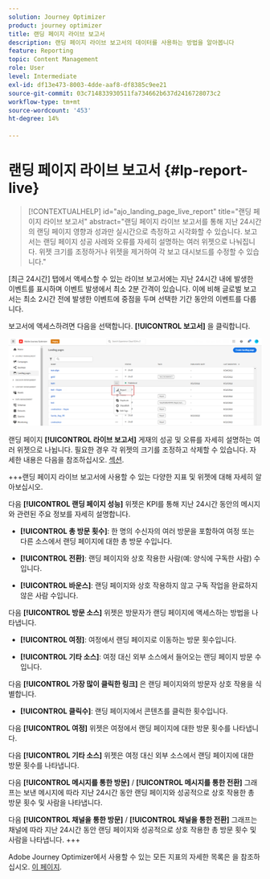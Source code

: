 ```yaml
---
solution: Journey Optimizer
product: journey optimizer
title: 랜딩 페이지 라이브 보고서
description: 랜딩 페이지 라이브 보고서의 데이터를 사용하는 방법을 알아봅니다
feature: Reporting
topic: Content Management
role: User
level: Intermediate
exl-id: df13e473-8003-4dde-aaf8-df8385c9ee21
source-git-commit: 03c714833930511fa734662b637d2416728073c2
workflow-type: tm+mt
source-wordcount: '453'
ht-degree: 14%

---
```


# 랜딩 페이지 라이브 보고서 {#lp-report-live}

>[!CONTEXTUALHELP]
>id="ajo_landing_page_live_report"
>title="랜딩 페이지 라이브 보고서"
>abstract="랜딩 페이지 라이브 보고서를 통해 지난 24시간의 랜딩 페이지 영향과 성과만 실시간으로 측정하고 시각화할 수 있습니다. 보고서는 랜딩 페이지 성공 사례와 오류를 자세히 설명하는 여러 위젯으로 나눠집니다. 위젯 크기를 조정하거나 위젯을 제거하여 각 보고 대시보드를 수정할 수 있습니다."

[최근 24시간] 탭에서 액세스할 수 있는 라이브 보고서에는 지난 24시간 내에 발생한 이벤트를 표시하며 이벤트 발생에서 최소 2분 간격이 있습니다. 이에 비해 글로벌 보고서는 최소 2시간 전에 발생한 이벤트에 중점을 두며 선택한 기간 동안의 이벤트를 다룹니다.

보고서에 액세스하려면 다음을 선택합니다. **[!UICONTROL 보고서]** 을 클릭합니다.

![](assets/landing_page_report.png)

랜딩 페이지 **[!UICONTROL 라이브 보고서]** 게재의 성공 및 오류를 자세히 설명하는 여러 위젯으로 나뉩니다. 필요한 경우 각 위젯의 크기를 조정하고 삭제할 수 있습니다. 자세한 내용은 다음을 참조하십시오. [섹션](live-report.md).

+++랜딩 페이지 라이브 보고서에 사용할 수 있는 다양한 지표 및 위젯에 대해 자세히 알아보십시오.

다음 **[!UICONTROL 랜딩 페이지 성능]** 위젯은 KPI를 통해 지난 24시간 동안의 메시지와 관련된 주요 정보를 자세히 설명합니다.

* **[!UICONTROL 총 방문 횟수]**: 한 명의 수신자의 여러 방문을 포함하여 여정 또는 다른 소스에서 랜딩 페이지에 대한 총 방문 수입니다.

* **[!UICONTROL 전환]**: 랜딩 페이지와 상호 작용한 사람(예: 양식에 구독한 사람) 수입니다.

* **[!UICONTROL 바운스]**: 랜딩 페이지와 상호 작용하지 않고 구독 작업을 완료하지 않은 사람 수입니다.

다음 **[!UICONTROL 방문 소스]** 위젯은 방문자가 랜딩 페이지에 액세스하는 방법을 나타냅니다.

* **[!UICONTROL 여정]**: 여정에서 랜딩 페이지로 이동하는 방문 횟수입니다.

* **[!UICONTROL 기타 소스]**: 여정 대신 외부 소스에서 들어오는 랜딩 페이지 방문 수입니다.

다음 **[!UICONTROL 가장 많이 클릭한 링크]** 은 랜딩 페이지와의 방문자 상호 작용을 식별합니다.

* **[!UICONTROL 클릭수]**: 랜딩 페이지에서 콘텐츠를 클릭한 횟수입니다.

다음 **[!UICONTROL 여정]** 위젯은 여정에서 랜딩 페이지에 대한 방문 횟수를 나타냅니다.

다음 **[!UICONTROL 기타 소스]** 위젯은 여정 대신 외부 소스에서 랜딩 페이지에 대한 방문 횟수를 나타냅니다.

다음 **[!UICONTROL 메시지를 통한 방문]** / **[!UICONTROL 메시지를 통한 전환]** 그래프는 보낸 메시지에 따라 지난 24시간 동안 랜딩 페이지와 성공적으로 상호 작용한 총 방문 횟수 및 사람을 나타냅니다.

다음 **[!UICONTROL 채널을 통한 방문]** / **[!UICONTROL 채널을 통한 전환]** 그래프는 채널에 따라 지난 24시간 동안 랜딩 페이지와 성공적으로 상호 작용한 총 방문 횟수 및 사람을 나타냅니다.
+++

Adobe Journey Optimizer에서 사용할 수 있는 모든 지표의 자세한 목록은 을 참조하십시오. [이 페이지](live-report.md#list-of-components-live).
